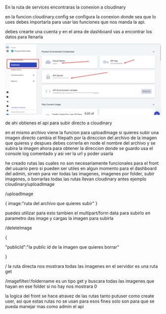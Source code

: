 En la ruta de services encontraras la conexion a cloudinary

en la funcion cloudinary.config se configura la conexion donde sea que lo uses debes importarla
para usar las funciones que nos manda la api.

debes crearte una cuenta y en el area de dashboard vas a encontrar los datos para llenarla

![Ejemplo de donde obtener la ruta](/api/uploads/Screenshot_115.png)

de ahi obtienes el api para subir directo a cloudinary

en el mismo archivo viene la funcion para uploadImage si quieres subir una imagen directo cambia el filepath por la direccion del archivo de la imagen que quieres y despues debes correrla en node el nombre del archivo y se subira la imagen ahora para obtener la direccion donde se guardo usa el console log comentado y asi ver la url y poder usarla

he creado rutas las cuales no son necesariamente funcionales para el front del usuario pero si pueden ser utiles en algun
momento para el dashboard del admin, sirven para ver todas las imagenes, imagenes por folder, subir imagenes, o borrarlas
todas las rutas llevan cloudinary antes ejemplo cloudinary/uploadImage

/uploadImage

{
  image:"ruta del archivo que quieres subir"
}

puedes utilizar para esto tambien el multipart/form data para subirlo 
en parametro das image y cargas la imagen para subirla

/deleteImage

{

"publicId":"la public id de la imagen que quieres borrar"

}

/
la ruta directa nos mostrara todas las imagenes en el servidor es una ruta get

/imagefilter/:foldername
es un tipo get y buscara todas las imagenes que hayan en ese folder si no hay nos mostrara 0 

la logica del front se hace atravez de las rutas tanto putuser como create user, asi que estas rutas no se usan para esos
fines solo son para que se pueda manejar mas como admin el api

